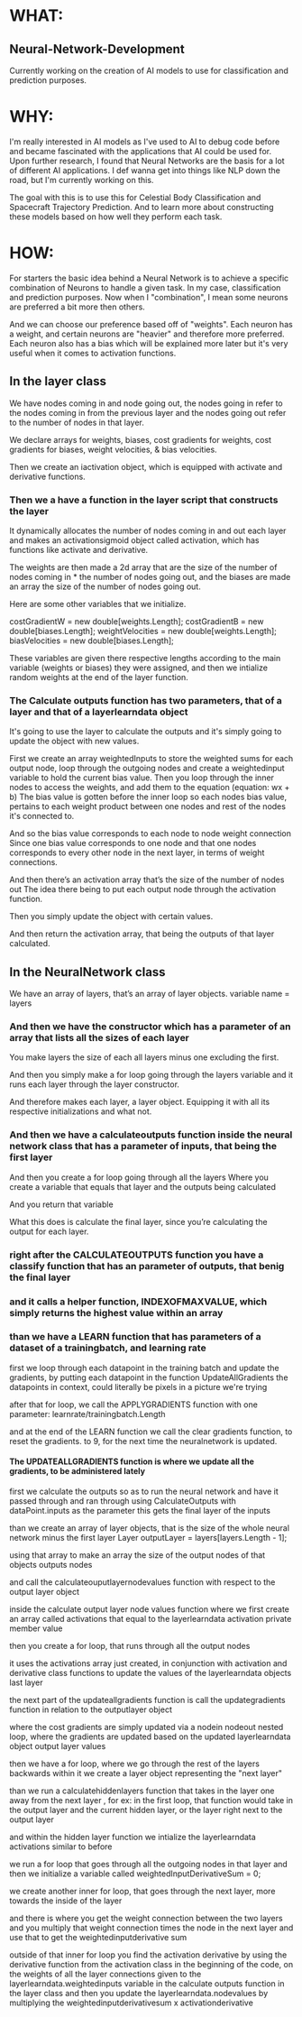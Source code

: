 # WHAT:

## Neural-Network-Development
Currently working on the creation of AI models to use for classification and prediction purposes.



# WHY:

I'm really interested in AI models as I've used to AI to debug code before and became fascinated with the applications that AI could be used for. Upon further research, I found that Neural Networks are the basis for a lot of different AI applications. I def wanna get into things like NLP down the road, but I'm currently working on this.

The goal with this is to use this for Celestial Body Classification and Spacecraft Trajectory Prediction.
And to learn more about constructing these models based on how well they perform each task.

# HOW: 

For starters the basic idea behind a Neural Network is to achieve a specific combination of Neurons to handle a given task. In my case, classification and prediction purposes.
Now when I "combination", I mean some neurons are preferred a bit more then others.

And we can choose our preference based off of "weights". Each neuron has a weight, and certain neurons are "heavier" and therefore more preferred. 
Each neuron also has a bias which will be explained more later but it's very useful when it comes to activation functions. 

## In the layer class 
We have nodes coming in and node going out, the nodes going in refer to the nodes coming in from the previous layer and the nodes going out refer to the number of nodes in that layer.

We declare arrays for weights, biases, cost gradients for weights, cost gradients for biases, weight velocities, & bias velocities.

Then we create an iactivation object, which is equipped with activate and derivative functions.


### Then we a have a function in the layer script that constructs the layer
It dynamically allocates the number of nodes coming in and out each layer
and makes an activationsigmoid object called activation, which has functions like activate and derivative.

The weights are then made a 2d array that are the size of the number of nodes coming in * the number of nodes going out, and the biases are made an array the size of the number of nodes going out. 

Here are some other variables that we initialize. 

costGradientW = new double[weights.Length];
costGradientB = new double[biases.Length];
weightVelocities = new double[weights.Length];
biasVelocities = new double[biases.Length];

These variables are given there respective lengths according to the main variable (weights or biases) they were assigned, and then we intialize random weights at the end of the layer function.


### The Calculate outputs function has two parameters, that of a layer and that of a layerlearndata object
It's going to use the layer to calculate the outputs and it's simply going to update the object with new values.

First we create an array weightedInputs to store the weighted sums for each output node, loop through the outgoing nodes and create a weightedinput variable to hold the current bias value.
Then you loop through the inner nodes to access the weights, and add them to the equation
(equation: wx + b)
The bias value is gotten before the inner loop so each nodes bias value, pertains to each weight product between one nodes and rest of the nodes it's connected to.

And so the bias value corresponds to each node to node weight connection 
Since one bias value corresponds to one node and that one nodes corresponds to every other node in the next layer, in terms of weight connections.

And then there’s an activation array that’s the size of the number of nodes out
The idea there being to put each output node through the activation function. 

Then you simply update the object with certain values. 

And then return the activation array, that being the outputs of that layer calculated.

## In the NeuralNetwork class
We have an array of layers, that’s an array of layer objects. variable name = layers

### And then we have the constructor which has a parameter of an array that lists all the sizes of each layer

You make layers the size of each all layers minus one excluding the first.

And then you simply make a for loop going through the layers variable and it runs each layer through the layer constructor.

And therefore makes each layer, a layer object.
Equipping it with all its respective initializations and what not.

### And then we have a calculateoutputs function inside the neural network class that has a parameter of inputs, that being the first layer 

And then you create a for loop going through all the layers 
Where you create a variable that equals that layer and the outputs being calculated 

And you return that variable 

What this does is calculate the final layer, since you’re calculating the output for each layer.


### right after the CALCULATEOUTPUTS function you have a classify function that has an parameter of outputs, that benig the final layer
### and it calls a helper function, INDEXOFMAXVALUE, which simply returns the highest value within an array



### than we have a LEARN function that has parameters of a dataset of a trainingbatch, and learning rate
first we loop through each datapoint in the training batch and update the gradients, by putting each datapoint in the function UpdateAllGradients
the datapoints in context, could literally be pixels in a picture we're trying 

after that for loop, we call the APPLYGRADIENTS function with one parameter: learnrate/trainingbatch.Length

and at the end of the LEARN function we call the clear gradients function, to reset the gradients. to 9, for the next time the neuralnetwork is updated.



#### The UPDATEALLGRADIENTS function is where we update all the gradients, to be administered lately

first we calculate the outputs so as to run the neural network and have it passed through and ran through
using CalculateOutputs with dataPoint.inputs as the parameter
this gets the final layer of the inputs

than we create an array of layer objects, that is the size of the whole neural network minus the first layer
Layer outputLayer = layers[layers.Length - 1];

using that array to make an array the size of the output nodes of that objects outputs nodes

and call the calculateouputlayernodevalues function with respect to the output layer object

inside the calculate output layer node values function
where we first create an array called activations that equal to the layerlearndata activation private member value 

then you create a for loop, that runs through all the output nodes

it uses the activations array just created, in conjunction with activation and derivative class functions to update the values of the 
layerlearndata objects last layer

the next part of the updateallgradients function is call the updategradients function in relation to the outputlayer object

where the cost gradients are simply updated via a nodein nodeout nested loop, where the gradients are updated based on the 
updated layerlearndata object output layer values

then we have a for loop, where we go through the rest of the layers backwards 
within it we create a layer object representing the "next layer"

than we run a calculatehiddenlayers function that takes in the layer one away from the next layer , 
for ex: in the first loop, that function would take in the output layer and the current hidden layer, 
or the layer right next to the output layer

and within the hidden layer function 
we intialize the layerlearndata activations similar to before

we run a for loop that goes through all the outgoing nodes in that layer
and then we initialize a variable called weightedInputDerivativeSum = 0;

we create another inner for loop, that goes through the next layer, more towards the inside of the layer

and there is where you get the weight connection between the two layers 
and you multiply that weight connection times the node in the next layer
and use that to get the weightedinputderivative sum

outside of that inner for loop you find the activation derivative by using the derivative function from the activation
class in the beginning of the code, on the weights of all the layer connections given to the 
layerlearndata.weightedinputs variable in the calculate outputs function in the layer class
and then you update the layerlearndata.nodevalues by multiplying the weightedinputderivativesum x activationderivative

